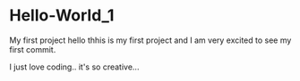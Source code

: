 # Hello-World_1
My first project 
hello thhis is my first project and I am very excited to see my first commit.

I just love coding.. it's so creative... 
